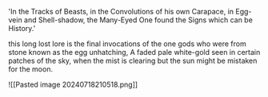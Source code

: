 'In the Tracks of Beasts, in the Convolutions of his own Carapace, in Egg-vein and Shell-shadow, the Many-Eyed One found the Signs which can be History.'

this long lost lore is the final invocations of the one gods who were from stone known as the egg unhatching, A faded pale white-gold seen in certain patches of the sky, when the mist is clearing but the sun might be mistaken for the moon.



![[Pasted image 20240718210518.png]]